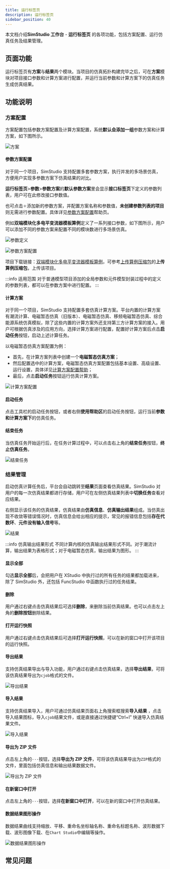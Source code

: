 ```yaml
---
title: 运行标签页
description: 运行标签页
sidebar_position: 40
---
```


本文档介绍**SimStudio 工作台** - **运行标签页** 的各项功能，包括方案配置、运行仿真任务及结果管理。

## 页面功能

运行标签页有**方案**与**结果**两个模块。当项目的仿真拓扑构建完毕之后，可在**方案**模块对项目接口参数和计算方案进行配置，并运行当前参数和计算方案下的仿真任务生成仿真结果。

## 功能说明

### 方案配置

方案配置包括参数方案配置及计算方案配置，系统**默认会添加一组**参数方案和计算方案，如下图所示。

![方案](./1.png)

#### 参数方案配置

对于同一个项目，SimStudio 支持配置多套参数方案，执行并发的多场景仿真，方便用户实现多参数方案下仿真结果的对比。

**运行标签页**>**参数**>**参数方案**的**默认参数方案**里会显示**接口标签页**下定义的参数列表，用户可在此修改接口参数值。

也可点击`＋`添加新的参数方案，并配置方案名称和参数值，**未创建参数列表的项目**则无需进行参数配置。具体详见[参数方案配置](../../../basic/parameterSystem/index.md)帮助页。

例如**双端模块化多电平变流器模板算例**定义了一系列接口参数，如下图所示，用户可以添加不同的参数方案来配置不同的模块数进行多场景仿真。

![参数定义](./2.png)

![参数方案配置](./3.png)

项目下载链接：[双端模块化多电平变流器模板算例](./model_CloudPSS_MMC_Benchmark.zip)，可参考[上传算例压缩包](../../../../../../account/app/simstuido/index.md#项目管理)的**上传算例压缩包**，上传该项目。

:::info 适用范围
对于普通模型项目添加的全局参数和元件模型封装过程中的定义的参数列表，都可以在参数方案中进行配置。
:::

#### 计算方案

对于同一个项目，SimStudio 支持配置多套仿真计算方案。平台内置的计算方案有潮流计算、电磁暂态仿真（旧版本）、电磁暂态仿真、移频电磁暂态仿真、综合能源系统仿真模拟，除了这些内置的计算方案外还支持第三方计算方案的接入。用户可根据仿真涉及的应用方向，选择计算方案进行配置，配置好计算方案后点击**启动任务**按钮，启动上述计算任务。

以电磁暂态仿真方案配置为例：

+ 首先，在计算方案列表中创建一个**电磁暂态仿真方案**；
+ 然后配置选中的计算方案，电磁暂态仿真方案配置包括基本设置、高级设置、运行设置，具体详见[计算方案配置帮助](../../../basic/parameterCalculate/index.md)；
+ 最后，点击**启动任务**按钮运行仿真计算方案。

![计算方案配置](./4.png)

#### 启动任务 

点击工具栏的启动任务按钮，或者右侧**使用帮助区**的启动任务按钮，运行当前**参数和计算方案下**的仿真任务。

#### 结束任务 

当仿真任务开始运行后，在任务计算过程中，可以点击右上角的**结束任务**按钮，**终止仿真任务**。

![结束任务](./5.png)

### 结果管理

启动仿真计算任务后，平台会自动跳转至**结果**页面查看仿真结果。SimStudio 对用户的每一次仿真结果都进行存储，用户可在左侧仿真结果列表中**切换任务**查看对应结果。

右侧显示该任务的仿真结果，仿真结果由**仿真信息**、**仿真输出结果**组成。当仿真出现不收敛等错误情况时，仿真信息会给出相应的提示，常见的报错信息包括**存在代数环**、**元件没有输入信号**等。

![结果](./6.png)

:::info 仿真输出结果形式
不同计算内核的仿真输出结果形式不同。对于潮流计算，输出结果为表格形式；对于电磁暂态仿真，输出结果为图形。
:::

#### 显示全部

勾选**显示全部**后，会把用户在 XStudio 中执行过的所有任务的结果都加载进来，除了 SimStudio 外，还包括 FuncStudio 中函数执行过的任务结果。

#### 删除

用户通过右键点击仿真结果后可选择**删除**，来删除当前仿真结果。也可以点击左上角的**删除按钮**删除结果。

#### 打开运行快照

用户通过右键点击仿真结果后可选择**打开运行快照**，可以在新的窗口中打开该项目的运行快照。

#### 导出结果

支持仿真结果导出与导入功能，用户通过右键点击仿真结果，选择**导出结果**，可将该仿真结果导出为`cjob`格式的文件。

![导出结果](./7.png)

#### 导入结果

支持仿真结果导入，用户可通过仿真结果页面右上角搜索框搜索**导入结果** ，点击导入结果图标，导入`cjob`结果文件，或是直接通过快捷键“Ctrl+I” 快速导入仿真结果文件。

![导入结果](./8.png)

#### 导出为 ZIP 文件

点击左上角的`···`按钮，选择**导出为 ZIP 文件**，可将该仿真结果导出为`ZIP`格式的文件，里面包括仿真信息和输出结果数据文件。

![导出为 ZIP 文件](./9.png)

#### 在新窗口中打开 

点击左上角的`···`按钮，选择**在新窗口中打开**，可以在新的窗口中打开仿真结果。

#### 数据结果图形操作 

数据结果曲线支持缩放、平移、重命名坐标轴名称、重命名标题名称、波形数据下载、波形图像下载、在`Chart Studio`中编辑等操作。

![数据结果图形操作](./10.png)

## 常见问题

<!-- 为什么同一套模型能进行电磁暂态仿真却无法进行潮流计算？

:   要使用CloudPSS提供的潮流计算功能，首先需要搭建满足要求的算例。

    目前，潮流计算功能支持的设备元件包含静态负载、三相交流电压源、同步发电机、并联电容/电抗器、三相传输线、三相电阻、三相电感、三相电容、三相双绕组变压器和三相三绕组变压器，更多元件支持将在后续版本中逐步加入。潮流计算功能是围绕着三相交流母线进行的。
    
    因此，上述设备元件中，单电气端口的元件（静态负载、三相交流电压源、同步发电机、并联电容/电抗器）只有当其电气端口与母线直接相连时，才会被计入；对于多电气端口的元件，则其每一个电气端口都必须与母线直接相连。
    
    特别地，电流表可以串入电路中，在潮流计算过程中将被忽略。每条母线至多连接一个电源（三相交流电压源或同步发电机），其节点类型和相关参数在电源的 Power Flow Data 页面指定。未连接电源的母线将作为 PQ 节点参与计算。
    
    同一个算例中可以包含多个独立的网络，每个网络都必须包含且仅包含一个平衡节点。 -->